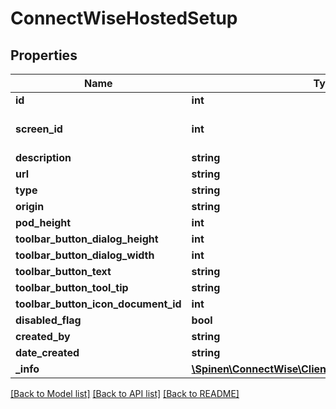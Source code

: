 # ConnectWiseHostedSetup

## Properties
Name | Type | Description | Notes
------------ | ------------- | ------------- | -------------
**id** | **int** |  | [optional] 
**screen_id** | **int** | Can be obtained via ConnectWiseHostedApiScreen report | 
**description** | **string** |  | 
**url** | **string** |  | 
**type** | **string** |  | 
**origin** | **string** |  | [optional] 
**pod_height** | **int** |  | [optional] 
**toolbar_button_dialog_height** | **int** |  | [optional] 
**toolbar_button_dialog_width** | **int** |  | [optional] 
**toolbar_button_text** | **string** |  | [optional] 
**toolbar_button_tool_tip** | **string** |  | [optional] 
**toolbar_button_icon_document_id** | **int** |  | [optional] 
**disabled_flag** | **bool** |  | [optional] 
**created_by** | **string** |  | [optional] 
**date_created** | **string** |  | [optional] 
**_info** | [**\Spinen\ConnectWise\Clients\System\Model\Metadata**](Metadata.md) | Metadata of the entity | [optional] 

[[Back to Model list]](../README.md#documentation-for-models) [[Back to API list]](../README.md#documentation-for-api-endpoints) [[Back to README]](../README.md)


